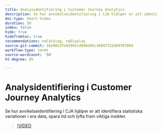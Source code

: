 ```yaml
---
title: Analysidentifiering i Customer Journey Analytics
description: Se hur avvikelseidentifiering i CJA hjälper er att identifiera statistiska variationer i era data, spara tid och lyfta fram viktiga insikter.
doc-type: Short Video
duration: 59
index: false
hide: true
hidefromtoc: true
recommendations: noCatalog, noDisplay
source-git-commit: 16a9013fa93992cd896e95c3689f722d5970789d
workflow-type: tm+mt
source-wordcount: '50'
ht-degree: 0%

---
```



# Analysidentifiering i Customer Journey Analytics

Se hur avvikelseidentifiering i CJA hjälper er att identifiera statistiska variationer i era data, spara tid och lyfta fram viktiga insikter.

<!-- 72_S106_3442453_58_anomaly-detection-in-customer-journey-analytics -->
>[!VIDEO](https://video.tv.adobe.com/v/3458302/?learn=on&enablevpops=true)
